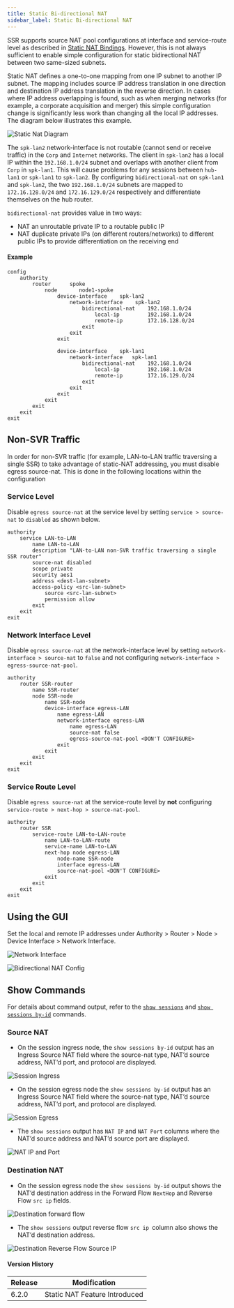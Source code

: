 ```yaml
---
title: Static Bi-directional NAT
sidebar_label: Static Bi-directional NAT
---
```


SSR supports source NAT pool configurations at interface and service-route level as described in [Static NAT Bindings](config_nat_pools.md#static-nat-bindings). However, this is not always sufficient to enable simple configuration for static bidirectional NAT between two same-sized subnets.

Static NAT defines a one-to-one mapping from one IP subnet to another IP subnet. The mapping includes source IP address translation in one direction and destination IP address translation in the reverse direction. In cases where IP address overlapping is found, such as when merging networks (for example, a corporate acquisition and merger) this simple configuration change is significantly less work than changing all the local IP addresses. The diagram below illustrates this example. 

![Static Nat Diagram](/img/static_nat_example.png)

The `spk-lan2` network-interface is not routable (cannot send or receive traffic) in the `Corp` and `Internet` networks. The client in `spk-lan2` has a local IP within the `192.168.1.0/24` subnet and overlaps with another client from `Corp` in `spk-lan1`. This will cause problems for any sessions between `hub-lan1` or `spk-lan1` to `spk-lan2`. By configuring `bidirectional-nat` on `spk-lan1` and `spk-lan2`, the two `192.168.1.0/24` subnets are mapped to `172.16.128.0/24` and `172.16.129.0/24` respectively and differentiate themselves on the hub router.

`bidirectional-nat` provides value in two ways:
- NAT an unroutable private IP to a routable public IP
- NAT duplicate private IPs (on different routers/networks) to different public IPs to provide differentiation on the receiving end

#### Example

```
config
    authority
        router      spoke
            node       node1-spoke
                device-interface    spk-lan2
                    network-interface    spk-lan2
                        bidirectional-nat    192.168.1.0/24
                            local-ip         192.168.1.0/24
                            remote-ip        172.16.128.0/24
                        exit 
                    exit
                exit
                
                device-interface    spk-lan1
                    network-interface   spk-lan1
                        bidirectional-nat    192.168.1.0/24
                            local-ip         192.168.1.0/24
                            remote-ip        172.16.129.0/24
                        exit 
                    exit
                exit
            exit
        exit
    exit
exit 

```

## Non-SVR Traffic

In order for non-SVR traffic (for example, LAN-to-LAN traffic traversing a single SSR) to take advantage of static-NAT addressing, you must disable egress source-nat. This is done in the following locations within the configuration

### Service Level

Disable `egress source-nat` at the service level by setting `service > source-nat` to `disabled` as shown below. 

```
authority
    service LAN-to-LAN
        name LAN-to-LAN
        description "LAN-to-LAN non-SVR traffic traversing a single SSR router"
        source-nat disabled
        scope private
        security aes1
        address <dest-lan-subnet>
        access-policy <src-lan-subnet>
            source <src-lan-subnet>
            permission allow
        exit
    exit
exit
```

### Network Interface Level

Disable `egress source-nat` at the network-interface level by setting `network-interface > source-nat` to `false` and not configuring `network-interface > egress-source-nat-pool`.

```
authority
    router SSR-router
        name SSR-router
        node SSR-node
            name SSR-node
            device-interface egress-LAN
                name egress-LAN
                network-interface egress-LAN
                    name egress-LAN
                    source-nat false
                    egress-source-nat-pool <DON'T CONFIGURE>
                exit
            exit
        exit
    exit
exit
```

### Service Route Level

Disable `egress source-nat` at the service-route level by **not** configuring `service-route > next-hop > source-nat-pool`.

```
authority
    router SSR
        service-route LAN-to-LAN-route
            name LAN-to-LAN-route
            service-name LAN-to-LAN
            next-hop node egress-LAN
                node-name SSR-node
                interface egress-LAN
                source-nat-pool <DON'T CONFIGURE>
            exit
        exit
    exit
exit
```


## Using the GUI

Set the local and remote IP addresses under Authority > Router > Node > Device Interface > Network Interface.

![Network Interface](/img/static_nat_gui_net-intf.png)

![Bidirectional NAT Config](/img/static_nat_gui_nat-config.png)

## Show Commands

For details about command output, refer to the [`show sessions`](cli_reference.md#show-sessions) and [`show sessions by-id`](cli_reference.md#show-sessions-by-id) commands.

### Source NAT
- On the session ingress node, the `show sessions by-id` output has an Ingress Source NAT field where the source-nat type, NAT’d source address, NAT’d port, and protocol are displayed.

![Session Ingress](/img/source-nat1.png)

- On the session egress node the `show sessions by-id` output has an Ingress Source NAT field where the source-nat type, NAT’d source address, NAT’d port, and protocol are displayed. 

![Session Egress](/img/source-nat2.png)

- The `show sessions` output has `NAT IP` and `NAT Port` columns where the NAT’d source address and NAT’d source port are displayed. 

![NAT IP and Port](/img/source-nat3.png)

### Destination NAT

- On the session egress node the `show sessions by-id` output shows the NAT’d destination address in the Forward Flow `NextHop` and Reverse Flow `src ip` fields. 

![Destination forward flow](/img/dest-nat1.png)

- The `show sessions` output reverse flow `src ip `column also shows the NAT’d destination address.

![Destination Reverse Flow Source IP](/img/dest-nat2.png)

#### Version History

| Release | Modification |
| ------- | ------------ |
| 6.2.0   | Static NAT Feature Introduced   |